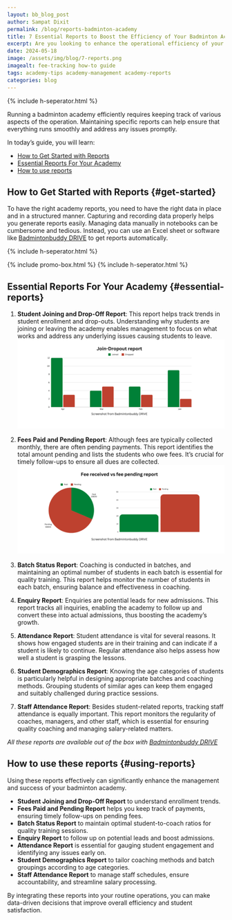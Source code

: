 ```yaml
---
layout: bb_blog_post
author: Sampat Dixit
permalink: /blog/reports-badminton-academy
title: 7 Essential Reports to Boost the Efficiency of Your Badminton Academy
excerpt: Are you looking to enhance the operational efficiency of your badminton academy? Maintaining the right reports can make all the difference.
date: 2024-05-18
image: /assets/img/blog/7-reports.png
imagealt: fee-tracking how-to guide
tags: academy-tips academy-management academy-reports
categories: blog
---
```

{% include h-seperator.html %}

Running a badminton academy efficiently requires keeping track of various aspects of the operation. Maintaining specific reports can help ensure that everything runs smoothly and address any issues promptly.

In today’s guide, you will learn:

- [How to Get Started with Reports](#get-started)
- [Essential Reports For Your Academy](#essential-reports) 
- [How to use reports](#using-reports)


## How to Get Started with Reports {#get-started}
To have the right academy reports, you need to have the right data in place and in a structured manner. Capturing and recording data properly helps you generate reports easily. Managing data manually in notebooks can be cumbersome and tedious. Instead, you can use an Excel sheet or software like [Badmintonbuddy DRIVE](https://badmintonbuddy.com/apps?utm_source=blog&utm_medium=article&utm_campaign=seven-report-blog-2024&utm_content=top-link) to get reports automatically.

{% include h-seperator.html %}

{% include promo-box.html %}
{% include h-seperator.html %}


## Essential Reports For Your Academy {#essential-reports}

1. **Student Joining and Drop-Off Report**: This report helps track trends in student enrollment and drop-outs. Understanding why students are joining or leaving the academy enables management to focus on what works and address any underlying issues causing students to leave.
![Screenshot from Badmintonbuddy DRIVE](/assets/img/blog/join-drop-report.png)

2. **Fees Paid and Pending Report**: Although fees are typically collected monthly, there are often pending payments. This report identifies the total amount pending and lists the students who owe fees. It’s crucial for timely follow-ups to ensure all dues are collected.
![Fees pending report](/assets/img/blog/fee-report.png)
3. **Batch Status Report**: Coaching is conducted in batches, and maintaining an optimal number of students in each batch is essential for quality training. This report helps monitor the number of students in each batch, ensuring balance and effectiveness in coaching.

4. **Enquiry Report**: Enquiries are potential leads for new admissions. This report tracks all inquiries, enabling the academy to follow up and convert these into actual admissions, thus boosting the academy’s growth.

5. **Attendance Report**: Student attendance is vital for several reasons. It shows how engaged students are in their training and can indicate if a student is likely to continue. Regular attendance also helps assess how well a student is grasping the lessons.

6. **Student Demographics Report**: Knowing the age categories of students is particularly helpful in designing appropriate batches and coaching methods. Grouping students of similar ages can keep them engaged and suitably challenged during practice sessions.

7. **Staff Attendance Report**: Besides student-related reports, tracking staff attendance is equally important. This report monitors the regularity of coaches, managers, and other staff, which is essential for ensuring quality coaching and managing salary-related matters.

*All these reports are available out of the box with [Badmintonbuddy DRIVE](https://badmintonbuddy.com/apps?utm_source=blog&utm_medium=article&utm_campaign=seven-report-blog-2024&utm_content=bottom-link)*

## How to use these reports {#using-reports}
Using these reports effectively can significantly enhance the management and success of your badminton academy. 
- **Student Joining and Drop-Off Report** to understand enrollment trends. 
- **Fees Paid and Pending Report** helps you keep track of payments, ensuring timely follow-ups on pending fees. 
- **Batch Status Report** to maintain optimal student-to-coach ratios for quality training sessions. 
- **Enquiry Report** to follow up on potential leads and boost admissions. 
- **Attendance Report** is essential for gauging student engagement and identifying any issues early on. 
- **Student Demographics Report** to tailor coaching methods and batch groupings according to age categories. 
- **Staff Attendance Report** to manage staff schedules, ensure accountability, and streamline salary processing.

By integrating these reports into your routine operations, you can make data-driven decisions that improve overall efficiency and student satisfaction.


